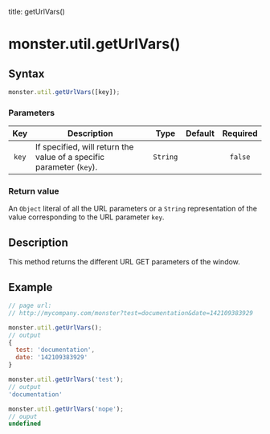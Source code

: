title: getUrlVars()

# monster.util.getUrlVars()

## Syntax
```javascript
monster.util.getUrlVars([key]);
```
### Parameters
Key | Description | Type | Default | Required
:-: | --- | :-: | :-: | :-:
`key` | If specified, will return the value of a specific parameter (`key`). | `String` | | `false`

### Return value
An `Object` literal of all the URL parameters or a `String` representation of the value corresponding to the URL parameter `key`.

## Description
This method returns the different URL GET parameters of the window.

## Example
```javascript
// page url:
// http://mycompany.com/monster?test=documentation&date=142109383929

monster.util.getUrlVars();
// output
{
  test: 'documentation',
  date: '142109383929'
}

monster.util.getUrlVars('test');
// output
'documentation'

monster.util.getUrlVars('nope');
// ouput
undefined
```
